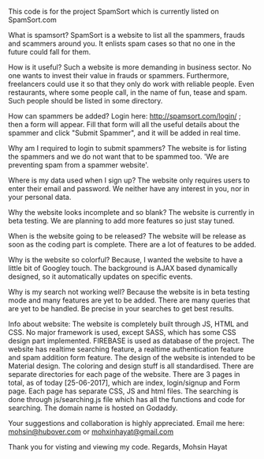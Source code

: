 This code is for the project SpamSort which is currently listed on SpamSort.com

What is spamsort?
SpamSort is a website to list all the spammers, frauds and scammers around you. It enlists spam cases so that
no one in the future could fall for them.

How is it useful?
Such a website is more demanding in business sector. No one wants to invest their value in frauds or spammers.
Furthermore, freelancers could use it so that they only do work with reliable people. Even restaurants, where 
some people call, in the name of fun, tease and spam. Such people should be listed in some directory.


How can spammers be added?
Login here: http://spamsort.com/login/ ; then a form will appear. Fill that form will all the useful details
about the spammer and click "Submit Spammer", and it will be added in real time.


Why am I required to login to submit spammers?
The website is for listing the spammers and we do not want that to be spammed too. 'We are preventing spam 
from a spammer website'.


Where is my data used when I sign up?
The website only requires users to enter their email and password. We neither have any interest in you, nor
in your personal data.


Why the website looks incomplete and so blank?
The website is currently in beta testing. We are planning to add more features so just stay tuned.


When is the website going to be released?
The website will be release as soon as the coding part is complete. There are a lot of features to be added.


Why is the website so colorful?
Because, I wanted the website to have a little bit of Googley touch. The background is AJAX based dynamically
designed, so it automatically updates on specific events.


Why is my search not working well?
Because the website is in beta testing mode and many features are yet to be added. There are many queries that
are yet to be handled. Be precise in your searches to get best results.


Info about website:
The website is completely built through JS, HTML and CSS. No major framework is used, except SASS, which has 
some CSS design part implemented. FIREBASE is used as database of the project. The website has realtime searching
feature, a realtime authentication feature and spam addition form feature.
The design of the website is intended to be Material design. The coloring and design stuff is all standardised.
There are separate directories for each page of the website. There are 3 pages in total, as of today [25-06-2017], which are
index, login/signup and Form page. Each page has separate CSS, JS and html files.
The searching is done through js/searching.js file which has all the functions and code for searching.
The domain name is hosted on Godaddy.


Your suggestions and collaboration is highly appreciated. Email me here: mohsin@hubover.com or mohxinhayat@gmail.com

Thank you for visting and viewing my code.
Regards,
Mohsin Hayat
